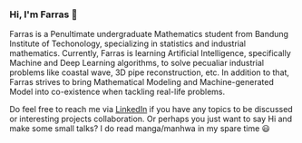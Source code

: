 ### Hi, I'm Farras 👋 

<!--
**nfarrasd/nfarrasd** is a ✨ _special_ ✨ repository because its `README.md` (this file) appears on your GitHub profile.-->

Farras is a Penultimate undergraduate Mathematics student from Bandung Institute of Techonology, specializing in statistics and industrial mathematics. Currently, Farras is learning Artificial Intelligence, specifically Machine and Deep Learning algorithms, to solve pecualiar industrial problems like coastal wave, 3D pipe reconstruction, etc. In addition to that, Farras strives to bring Mathematical Modeling and Machine-generated Model into co-existence when tackling real-life problems.

Do feel free to reach me via [LinkedIn]([https://www.linkedin.com/in/nfarrasd/]) if you have any topics to be discussed or interesting projects collaboration. Or perhaps you just want to say Hi and make some small talks? I do read manga/manhwa in my spare time 😃

<!--
- 🔭 I’m currently working on ...
- 🌱 I’m currently learning ...
- 👯 I’m looking to collaborate on ...
- 🤔 I’m looking for help with ...
- 💬 Ask me about ...
- 📫 How to reach me: ...
- 😄 Pronouns: ...
- ⚡ Fun fact: ...
-->
